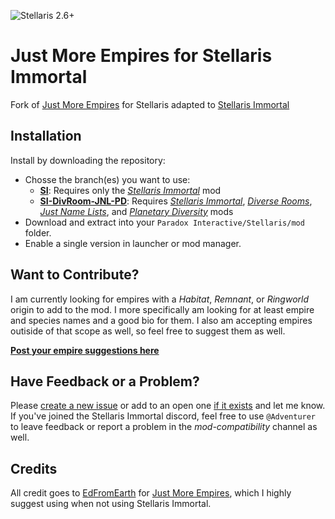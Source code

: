 ![Stellaris 2.6+](https://img.shields.io/badge/Stellaris-2.6%2B-blue)

# Just More Empires for Stellaris Immortal
Fork of [Just More Empires](https://steamcommunity.com/sharedfiles/filedetails/?id=1380773790) for Stellaris adapted to [Stellaris Immortal](https://steamcommunity.com/sharedfiles/filedetails/?id=1891758612) 

## Installation
Install by downloading the repository:

 - Chosse the branch(es) you want to use:
   - **[SI](https://github.com/Adventurer13/JustMoreEmpires-StellarisImmortal/tree/SI)**: Requires only the *[Stellaris Immortal](https://steamcommunity.com/sharedfiles/filedetails/?id=1891758612)* mod
   - **[SI-DivRoom-JNL-PD](https://github.com/Adventurer13/JustMoreEmpires-StellarisImmortal/tree/SI-DivRoom-JNL-PD)**: Requires *[Stellaris Immortal](https://steamcommunity.com/sharedfiles/filedetails/?id=1891758612)*, *[Diverse Rooms](https://steamcommunity.com/workshop/filedetails/?id=902204956)*, *[Just Name Lists](https://steamcommunity.com/sharedfiles/filedetails/?id=1210945403)*, and *[Planetary Diversity](https://steamcommunity.com/sharedfiles/filedetails/?id=819148835)* mods
 - Download and extract into your `Paradox Interactive/Stellaris/mod` folder.
 - Enable a single version in launcher or mod manager.
 
## Want to Contribute?
I am currently looking for empires with a *Habitat*, *Remnant*, or *Ringworld* origin to add to the mod. I more specifically am looking for at least empire and species names and a good bio for them. I also am accepting empires outiside of that scope as well, so feel free to suggest them as well.

**[Post your empire suggestions here](https://github.com/Adventurer13/JustMoreEmpires-StellarisImmortal/issues/1)**

## Have Feedback or a Problem?
Please [create a new issue](https://github.com/Adventurer13/JustMoreEmpires-StellarisImmortal/issues/new) or add to an open one [if it exists](https://github.com/Adventurer13/JustMoreEmpires-StellarisImmortal/issues) and let me know. If you've joined the Stellaris Immortal discord, feel free to use `@Adventurer` to leave feedback or report a problem in the *mod-compatibility* channel as well.

## Credits
All credit goes to [EdFromEarth](https://steamcommunity.com/id/edfromearth) for [Just More Empires](https://steamcommunity.com/sharedfiles/filedetails/?id=1364760456), which I highly suggest using when not using Stellaris Immortal.